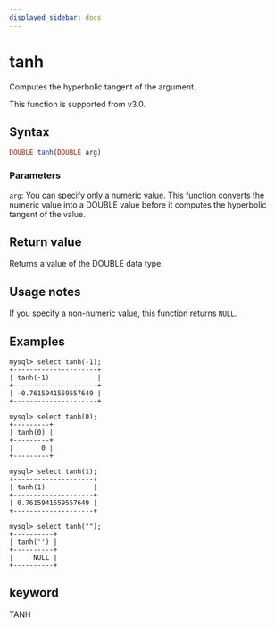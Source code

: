 ```yaml
---
displayed_sidebar: docs
---
```


# tanh



Computes the hyperbolic tangent of the argument.

This function is supported from v3.0.

## Syntax

```Haskell
DOUBLE tanh(DOUBLE arg)
```

### Parameters

`arg`: You can specify only a numeric value. This function converts the numeric value into a DOUBLE value before it computes the hyperbolic tangent of the value.

## Return value

Returns a value of the DOUBLE data type.

## Usage notes

If you specify a non-numeric value, this function returns `NULL`.

## Examples

```Plain
mysql> select tanh(-1);
+---------------------+
| tanh(-1)            |
+---------------------+
| -0.7615941559557649 |
+---------------------+

mysql> select tanh(0);
+---------+
| tanh(0) |
+---------+
|       0 |
+---------+

mysql> select tanh(1);
+--------------------+
| tanh(1)            |
+--------------------+
| 0.7615941559557649 |
+--------------------+

mysql> select tanh("");
+----------+
| tanh('') |
+----------+
|     NULL |
+----------+
```

## keyword

TANH